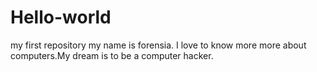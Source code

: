 # Hello-world
my first repository
my name is forensia. I love to know more more about computers.My dream is to be a computer hacker.
